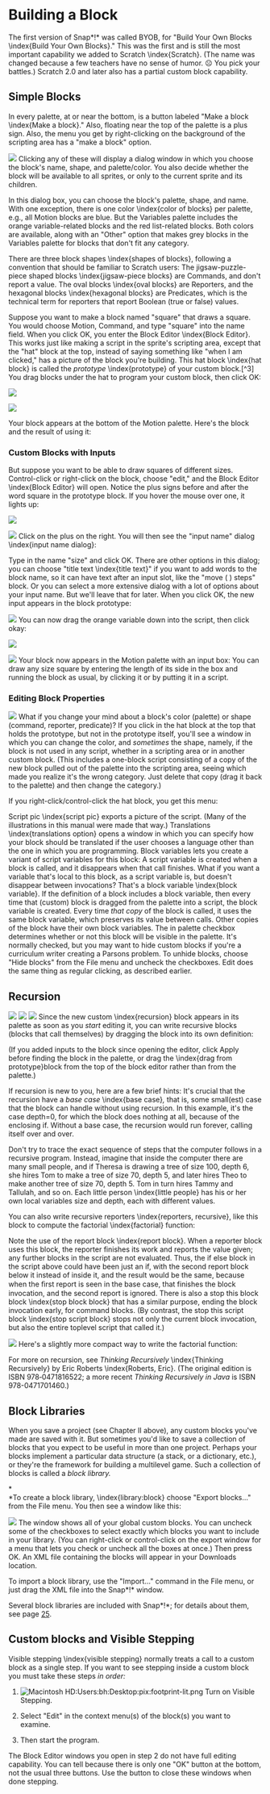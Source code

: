 #  Building a Block

The first version of Snap*!* was called BYOB, for "Build Your Own Blocks
\\index{Build Your Own Blocks}." This was the first and is still the
most important capability we added to Scratch \\index{Scratch}. (The
name was changed because a few teachers have no sense of humor. ☹ You
pick your battles.) Scratch 2.0 and later also has a partial custom
block capability.

## Simple Blocks

In every palette, at or near the bottom, is a button labeled "Make a
block \\index{Make a block}." Also, floating near the top of the palette
is a plus sign. Also, the menu you get by right-clicking on the
background of the scripting area has a "make a block" option.

![](assets/chp-06-image501.png) <!-- width="2.2708333333333335in" height="2.3472222222222223in" -->Clicking any of these will display a
dialog window in which you choose the block's name, shape, and
palette/color. You also decide whether the block will be available to
all sprites, or only to the current sprite and its children.

In this dialog box, you can choose the block\'s palette, shape, and
name. With one exception, there is one color \\index{color of blocks}
per palette, e.g., all Motion blocks are blue. But the Variables palette
includes the orange variable-related blocks and the red list-related
blocks. Both colors are available, along with an "Other" option that
makes grey blocks in the Variables palette for blocks that don't fit any
category.

There are three block shapes \\index{shapes of blocks}, following a
convention that should be familiar to Scratch users: The
jigsaw-puzzle-piece shaped blocks \\index{jigsaw-piece blocks} are
Commands, and don't report a value. The oval blocks \\index{oval blocks}
are Reporters, and the hexagonal blocks \\index{hexagonal blocks} are
Predicates, which is the technical term for reporters that report
Boolean (true or false) values.

Suppose you want to make a block named "square" that draws a square. You
would choose Motion, Command, and type "square" into the name field.
When you click OK, you enter the Block Editor \\index{Block Editor}.
This works just like making a script in the sprite's scripting area,
except that the "hat" block at the top, instead of saying something like
"when I am clicked," has a picture of the block you're building. This
hat block \\index{hat block} is called the *prototype*
\\index{prototype} of your custom block.[^3] You drag blocks under the
hat to program your custom block, then click OK:

![](assets/chp-06-image502.png) <!-- width="4.210937226596675in" height="1.3364041994750657in" -->

![](assets/chp-06-image503.png) <!-- width="4.615555555555556in" height="3.647777777777778in" -->

Your block appears at the bottom of the Motion palette. Here's the block
and the result of using it:

###  Custom Blocks with Inputs

But suppose you want to be able to draw squares of different sizes.
Control-click or right-click on the block, choose "edit," and the Block
Editor \\index{Block Editor} will open. Notice the plus signs before and
after the word square in the prototype block. If you hover the mouse
over one, it lights up:

![](assets/chp-06-image508.png) <!-- width="3.4444444444444446in" height="2.7222222222222223in" -->

![](assets/chp-06-image509.png) <!-- width="2.5833333333333335in" height="1.6041666666666667in" -->Click on the plus on the right. You will
then see the "input name" dialog \\index{input name dialog}:

Type in the name "size" and click OK. There are other options in this
dialog; you can choose "title text \\index{title text}" if you want to
add words to the block name, so it can have text after an input slot,
like the "move ( ) steps" block. Or you can select a more extensive
dialog with a lot of options about your input name. But we'll leave that
for later. When you click OK, the new input appears in the block
prototype:

![](assets/chp-06-image510.png) <!-- width="1.4791666666666667in" height="1.4895833333333333in" -->You can now drag the orange variable down
into the script, then click okay:

![](assets/chp-06-image511.png) <!-- width="1.474724409448819in" height="1.495495406824147in" -->

![](assets/chp-06-image512.png) <!-- width="0.6979166666666666in" height="0.25in" -->Your block now appears in the Motion palette with an
input box: You can draw any size square by entering the length of its
side in the box and running the block as usual, by clicking it or by
putting it in a script.

### Editing Block Properties

![](assets/chp-06-image513.png) <!-- width="0.9993055555555556in" height="0.7604166666666666in" -->What if you change your mind about a
block's color (palette) or shape (command, reporter, predicate)? If you
click in the hat block at the top that holds the prototype, but not in
the prototype itself, you'll see a window in which you can change the
color, and *sometimes* the shape, namely, if the block is not used in
any script, whether in a scripting area or in another custom block.
(This includes a one-block script consisting of a copy of the new block
pulled out of the palette into the scripting area, seeing which made you
realize it's the wrong category. Just delete that copy (drag it back to
the palette) and then change the category.)

If you right-click/control-click the hat block, you get this menu:

Script pic \\index{script pic} exports a picture of the script. (Many of
the illustrations in this manual were made that way.) Translations
\\index{translations option} opens a window in which you can specify how
your block should be translated if the user chooses a language other
than the one in which you are programming. Block variables lets you
create a variant of script variables for this block: A script variable
is created when a block is called, and it disappears when that call
finishes. What if you want a variable that's local to this block, as a
script variable is, but doesn't disappear between invocations? That's a
block variable \\index{block variable}. If the definition of a block
includes a block variable, then every time that (custom) block is
dragged from the palette into a script, the block variable is created.
Every time *that copy* of the block is called, it uses the same block
variable, which preserves its value between calls. Other copies of the
block have their own block variables. The in palette checkbox determines
whether or not this block will be visible in the palette. It's normally
checked, but you may want to hide custom blocks if you're a curriculum
writer creating a Parsons problem. To unhide blocks, choose "Hide
blocks" from the File menu and uncheck the checkboxes. Edit does the
same thing as regular clicking, as described earlier.

## Recursion

![](assets/chp-06-image514.png) <!-- width="2.9652777777777777in" height="2.3631944444444444in" -->![](assets/chp-06-image515.png) <!-- width="1.9583333333333333in" height="2.3541666666666665in" -->![](assets/chp-06-image516.png) <!-- width="1.4236111111111112in" height="0.9118055555555555in" -->Since the new custom \\index{recursion}
block appears in its palette as soon as you *start* editing it, you can
write recursive blocks (blocks that call themselves) by dragging the
block into its own definition:

(If you added inputs to the block since opening the editor, click Apply
before finding the block in the palette, or drag the \\index{drag from
prototype}block from the top of the block editor rather than from the
palette.)

If recursion is new to you, here are a few brief hints: It's crucial
that the recursion have a *base case* \\index{base case}*,* that is,
some small(est) case that the block can handle without using recursion.
In this example, it's the case depth=0, for which the block does nothing
at all, because of the enclosing if. Without a base case, the recursion
would run forever, calling itself over and over.

Don't try to trace the exact sequence of steps that the computer follows
in a recursive program. Instead, imagine that inside the computer there
are many small people, and if Theresa is drawing a tree of size 100,
depth 6, she hires Tom to make a tree of size 70, depth 5, and later
hires Theo to make another tree of size 70, depth 5. Tom in turn hires
Tammy and Tallulah, and so on. Each little person \\index{little people}
has his or her own local variables size and depth, each with different
values.

You can also write recursive reporters \\index{reporters, recursive},
like this block to compute the factorial \\index{factorial} function:

Note the use of the report block \\index{report block}. When a reporter
block uses this block, the reporter finishes its work and reports the
value given; any further blocks in the script are not evaluated. Thus,
the if else block in the script above could have been just an if, with
the second report block below it instead of inside it, and the result
would be the same, because when the ﬁrst report is seen in the base
case, that finishes the block invocation, and the second report is
ignored. There is also a stop this block block \\index{stop block block}
that has a similar purpose, ending the block invocation early, for
command blocks. (By contrast, the stop this script block \\index{stop
script block} stops not only the current block invocation, but also the
entire toplevel script that called it.)

![](assets/chp-06-image521.png) <!-- width="4.291666666666667in" height="0.8645833333333334in" -->Here's a slightly more compact way to
write the factorial function:

For more on recursion, see *Thinking Recursively* \\index{Thinking
Recursively} by Eric Roberts \\index{Roberts, Eric}. (The original
edition is ISBN 978‑0471816522; a more recent *Thinking Recursively in
Java* is ISBN 978-0471701460.)

## Block Libraries

When you save a project (see Chapter II above), any custom blocks you've
made are saved with it. But sometimes you'd like to save a collection of
blocks that you expect to be useful in more than one project. Perhaps
your blocks implement a particular data structure (a stack, or a
dictionary, etc.), or they're the framework for building a multilevel
game. Such a collection of blocks is called a *block library.*

*\
*To create a block library, \\index{library:block} choose "Export
blocks..." from the File menu. You then see a window like this:

![](assets/chp-06-image522.png) <!-- width="2.0215277777777776in" height="2.7222222222222223in" -->The window shows all of your global custom
blocks. You can uncheck some of the checkboxes to select exactly which
blocks you want to include in your library. (You can right-click or
control-click on the export window for a menu that lets you check or
uncheck all the boxes at once.) Then press OK. An XML file containing
the blocks will appear in your Downloads location.

To import a block library, use the "Import..." command in the File menu,
or just drag the XML file into the Snap*!* window.

Several block libraries are included with Snap*!*; for details about
them, see page [25](#libraries-1).

## Custom blocks and Visible Stepping

Visible stepping \\index{visible stepping} normally treats a call to a
custom block as a single step. If you want to see stepping inside a
custom block you must take these steps *in order:*

1.  ![Macintosh
    HD:Users:bh:Desktop:pix:footprint-lit.png](media/image123.png) <!-- width="0.2916666666666667in"     height="0.16666666666666666in" -->Turn on Visible Stepping.

2.  Select "Edit" in the context menu(s) of the block(s) you want to
    examine.

3.  Then start the program.

The Block Editor windows you open in step 2 do not have full editing
capability. You can tell because there is only one "OK" button at the
bottom, not the usual three buttons. Use the button to close these
windows when done stepping.

